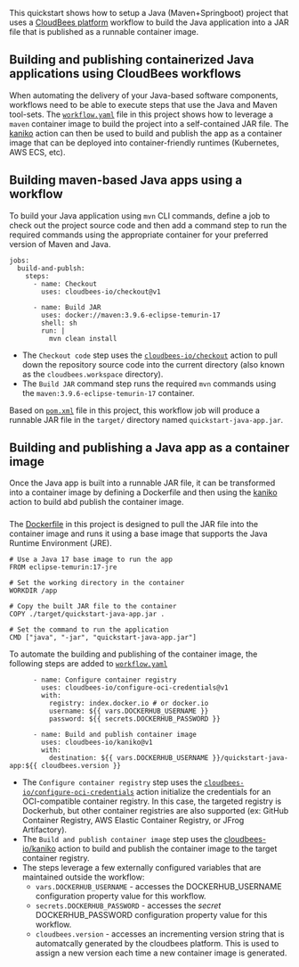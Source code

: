 This quickstart shows how to setup a Java (Maven+Springboot) project that uses a [CloudBees platform](https://www.cloudbees.com/products/saas-platform) workflow to build the Java application into a JAR file that is published as a runnable container image.


## Building and publishing containerized Java applications using CloudBees workflows


When automating the delivery of your Java-based software components, workflows need to be able to execute steps that use the Java and Maven tool-sets.  The [`workflow.yaml`](./cloudbees/workflows/workflow.yaml) file in this project shows how to leverage a `maven` container image to build the project into a self-contained JAR file.  The [kaniko](https://docs.cloudbees.com/docs/cloudbees-saas-platform/latest/deploy-tools/kaniko) action can then be used to build and publish the app as a container image that can be deployed into container-friendly runtimes (Kubernetes, AWS ECS, etc). 


## Building maven-based Java apps using a workflow

To build your Java application using `mvn` CLI commands, define a job to check out the project source code and then add a command step to run the required commands using the appropriate container for your preferred version of Maven and Java.

```
jobs:
  build-and-publsh:
    steps:
      - name: Checkout
        uses: cloudbees-io/checkout@v1

      - name: Build JAR
        uses: docker://maven:3.9.6-eclipse-temurin-17
        shell: sh
        run: |
          mvn clean install
```


* The `Checkout code` step uses the [`cloudbees-io/checkout`](https://docs.cloudbees.com/docs/cloudbees-saas-platform/latest/source-code-management/checkout) action to pull down the repository source code into the current directory (also known as the `cloudbees.workspace` directory). 
* The `Build JAR` command step runs the required `mvn` commands using the `maven:3.9.6-eclipse-temurin-17` container.


Based on [`pom.xml`](./pom.xml) file in this project, this workflow job will produce a runnable JAR file in the `target/` directory named `quickstart-java-app.jar`. 

## Building and publishing a Java app as a container image

Once the Java app is built into a runnable JAR file, it can be transformed into a container image by defining a Dockerfile and then using the [kaniko](https://docs.cloudbees.com/docs/cloudbees-saas-platform/latest/deploy-tools/kaniko) action to build abd publish the container image.

### 
The [Dockerfile](./Dockerfile) in this project is designed to pull the JAR file into the container image and runs it using a base image that supports the Java Runtime Environment (JRE).

```
# Use a Java 17 base image to run the app
FROM eclipse-temurin:17-jre

# Set the working directory in the container
WORKDIR /app

# Copy the built JAR file to the container
COPY ./target/quickstart-java-app.jar .

# Set the command to run the application
CMD ["java", "-jar", "quickstart-java-app.jar"]
```

To automate the building and publishing of the container image, the following steps are added to [`workflow.yaml`](.cloudbees/workflows/workflow.yaml) 

```
      - name: Configure container registry
        uses: cloudbees-io/configure-oci-credentials@v1
        with:
          registry: index.docker.io # or docker.io
          username: ${{ vars.DOCKERHUB_USERNAME }}
          password: ${{ secrets.DOCKERHUB_PASSWORD }}

      - name: Build and publish container image
        uses: cloudbees-io/kaniko@v1
        with:
          destination: ${{ vars.DOCKERHUB_USERNAME }}/quickstart-java-app:${{ cloudbees.version }}
```

* The `Configure container registry` step uses the [`cloudbees-io/configure-oci-credentials`](https://docs.cloudbees.com/docs/cloudbees-saas-platform/latest/credentials/configure-oci-credentials) action initialize the credentials for an OCI-compatible container registry.  In this case, the targeted registry is Dockerhub, but other container registries are also supported (ex: GitHub Container Registry,  AWS Elastic Container Registry, or JFrog Artifactory).
* The `Build and publish container image` step uses the [cloudbees-io/kaniko](https://docs.cloudbees.com/docs/cloudbees-saas-platform/latest/deploy-tools/kaniko) action to build and publish the container image to the target container registry.
* The steps leverage a few externally configured variables that are maintained outside the workflow:
  * `vars.DOCKERHUB_USERNAME` - accesses the DOCKERHUB_USERNAME configuration property value for this workflow.
  * `secrets.DOCKERHUB_PASSWORD` - accesses the *secret* DOCKERHUB_PASSWORD configuration property value for this workflow.
  * `cloudbees.version` - accesses an incrementing version string that is automatcally generated by the cloudbees platform. This is used to assign a new version each time a new container image is generated.